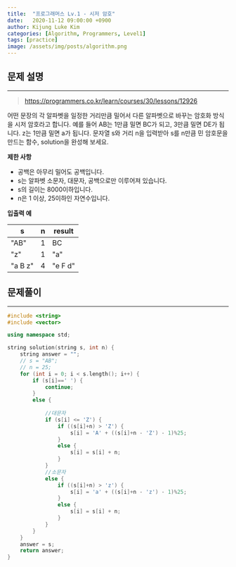 ```yaml
---
title:  "프로그래머스 Lv.1 - 시저 암호"
date:   2020-11-12 09:00:00 +0900
author: Kijung Luke Kim
categories: [Algorithm, Programmers, Level1]
tags: [practice]
image: /assets/img/posts/algorithm.png
---
```


## 문제 설명
---

> https://programmers.co.kr/learn/courses/30/lessons/12926

어떤 문장의 각 알파벳을 일정한 거리만큼 밀어서 다른 알파벳으로 바꾸는 암호화 방식을 시저 암호라고 합니다. 예를 들어 AB는 1만큼 밀면 BC가 되고, 3만큼 밀면 DE가 됩니다. z는 1만큼 밀면 a가 됩니다. 문자열 s와 거리 n을 입력받아 s를 n만큼 민 암호문을 만드는 함수, solution을 완성해 보세요.

**제한 사항**   

- 공백은 아무리 밀어도 공백입니다.
- s는 알파벳 소문자, 대문자, 공백으로만 이루어져 있습니다.
- s의 길이는 8000이하입니다.
- n은 1 이상, 25이하인 자연수입니다.

**입출력 예**

|s|n|result|
|---|---|---|
|"AB"|1|BC|
|"z"|1|"a"|
|"a B z"|4|"e F d"|

## 문제풀이
---

```cpp
#include <string>
#include <vector>

using namespace std;

string solution(string s, int n) {
    string answer = "";
    // s = "AB";
    // n = 25;
    for (int i = 0; i < s.length(); i++) {
        if (s[i]==' ') {
            continue;
        }
        else {
            
            //대문자
            if (s[i] <= 'Z') {
                if ((s[i]+n) > 'Z') {
                    s[i] = 'A' + ((s[i]+n - 'Z') - 1)%25;
                }
                else {
                    s[i] = s[i] + n;
                }
            }
            //소문자
            else {
                if ((s[i]+n) > 'z') {
                    s[i] = 'a' + ((s[i]+n - 'z') - 1)%25;
                }
                else {
                    s[i] = s[i] + n;
                }
            }
        }
    }
    answer = s;
    return answer;
}
```
